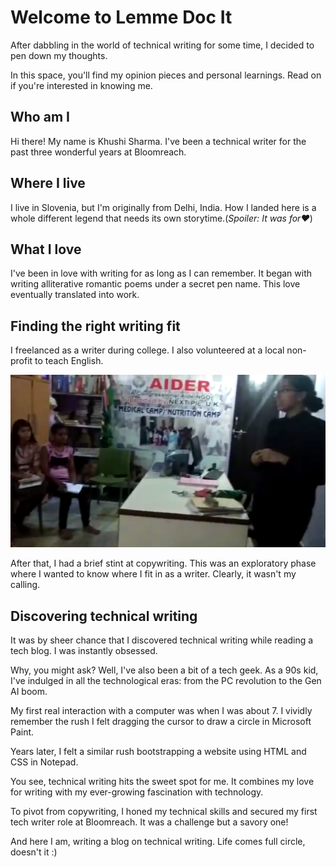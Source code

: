 # Welcome to Lemme Doc It
After dabbling in the world of technical writing for some time, I decided to pen down my thoughts. 

In this space, you'll find my opinion pieces and personal learnings. Read on if you're interested in knowing me. 

## Who am I
Hi there! My name is Khushi Sharma. I've been a technical writer for the past three wonderful years at Bloomreach. 

## Where I live 
I live in Slovenia, but I'm originally from Delhi, India. How I landed here is a whole different legend that needs its own storytime.(*Spoiler: It was for❤️*)

## What I love 
I've been in love with writing for as long as I can remember. It began with writing alliterative romantic poems under a secret pen name. This love eventually translated into work. 

## Finding the right writing fit
I freelanced as a writer during college. I also volunteered at a local non-profit to teach English. 

<img src="docs/img/volunteering-at-ngo.png" alt="Volunteering at NGO" width="auto" height="auto">

After that, I had a brief stint at copywriting. This was an exploratory phase where I wanted to know where I fit in as a writer. Clearly, it wasn't my calling. 

## Discovering technical writing 
It was by sheer chance that I discovered technical writing while reading a tech blog. I was instantly obsessed. 

Why, you might ask? Well, I've also been a bit of a tech geek. As a 90s kid, I've indulged in all the technological eras: from the PC revolution to the Gen AI boom. 

My first real interaction with a computer was when I was about 7. I vividly remember the rush I felt dragging the cursor to draw a circle in Microsoft Paint. 

Years later, I felt a similar rush bootstrapping a website using HTML and CSS in Notepad. 

You see, technical writing hits the sweet spot for me. It combines my love for writing with my ever-growing fascination with technology. 

To pivot from copywriting, I honed my technical skills and secured my first tech writer role at Bloomreach. It was a challenge but a savory one!

And here I am, writing a blog on technical writing. Life comes full circle, doesn't it :)
